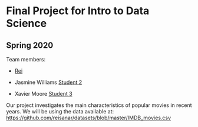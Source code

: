 # Final Project for Intro to Data Science

## Spring 2020

Team members: 

- [Rei](mailto:rsanchezarias@floridapoly.edu)

- Jasmine Williams [Student 2](jwilliams@floridapoly.edu)

- Xavier Moore [Student 3](xmoore7867@floridapoly.edu)


Our project investigates the main characteristics of popular movies in recent years.
We will be using the data available at: 
<https://github.com/reisanar/datasets/blob/master/IMDB_movies.csv> 
